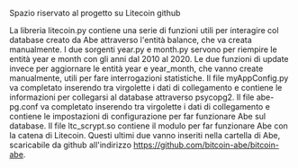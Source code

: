 Spazio riservato al progetto su Litecoin
github

La libreria litecoin.py contiene una serie di funzioni utili per interagire col database creato da Abe attraverso l'entità balance, che va creata manualmente.
I due sorgenti year.py e month.py servono per riempire le entità year e month con gli anni dal 2010 al 2020.
Le due funzioni di update invece per aggiornare le entità year e year_month, che vanno create manualmente, utili per fare interrogazioni statistiche.
Il file myAppConfig.py va completato inserendo tra virgolette i dati di collegamento e contiene le informazioni per collegarsi al database attraverso psycopg2.
Il file abe-pg.conf va completato inserendo tra virgolette i dati di collegamento e contiene le impostazioni di configurazione per far funzionare Abe sul database.
Il file ltc_scrypt.so contiene il modulo per far funzionare Abe con la catena di Litecoin.
Questi ultimi due vanno inseriti nella cartella di Abe, scaricabile da github all'indirizzo https://github.com/bitcoin-abe/bitcoin-abe.
